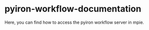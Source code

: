 # pyiron-workflow-documentation
Here, you can find how to access the pyiron workflow server in mpie.

